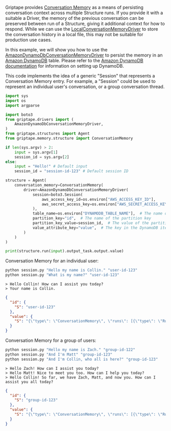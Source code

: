 Griptape provides [Conversation Memory](../griptape-framework/structures/conversation-memory.md) as a means of persisting conversation context across multiple Structure runs.
If you provide it with a suitable a Driver, the memory of the previous conversation can be preserved between run of a Structure, giving it additional context for how to respond.
While we can use the [LocalConversationMemoryDriver](../griptape-framework/drivers/conversation-memory-drivers.md#localconversationmemorydriver) to store the conversation history in a local file, this may not be suitable for production use cases.

In this example, we will show you how to use the [AmazonDynamoDbConversationMemoryDriver](../griptape-framework/drivers/conversation-memory-drivers.md#amazondynamodbconversationmemorydriver) to persist the memory in an [Amazon DynamoDB](https://aws.amazon.com/dynamodb/) table. Please refer to the [Amazon DynamoDB documentation](https://docs.aws.amazon.com/amazondynamodb/latest/developerguide/getting-started-step-1.html) for information on setting up DynamoDB. 

This code implements the idea of a generic "Session" that represents a Conversation Memory entry. For example, a "Session" could be used to represent an individual user's conversation, or a group conversation thread.

```python
import sys
import os
import argparse

import boto3
from griptape.drivers import (
    AmazonDynamoDbConversationMemoryDriver,
)
from griptape.structures import Agent
from griptape.memory.structure import ConversationMemory

if len(sys.argv) > 2:
    input = sys.argv[1]
    session_id = sys.argv[2]
else:
    input = "Hello!" # Default input
    session_id = "session-id-123" # Default session ID

structure = Agent(
    conversation_memory=ConversationMemory(
        driver=AmazonDynamoDbConversationMemoryDriver(
            session=boto3.Session(
                aws_access_key_id=os.environ["AWS_ACCESS_KEY_ID"],
                aws_secret_access_key=os.environ["AWS_SECRET_ACCESS_KEY"],
            ),
            table_name=os.environ["DYNAMODB_TABLE_NAME"],  # The name of the DynamoDB table
            partition_key="id",  # The name of the partition key
            partition_key_value=session_id,  # The value of the partition key
            value_attribute_key="value",  # The key in the DynamoDB item that stores the memory value
        )
    )
)

print(structure.run(input).output_task.output.value)
```

Conversation Memory for an individual user:

```bash
python session.py "Hello my name is Collin." "user-id-123"
python session.py "What is my name?" "user-id-123"
```

```
> Hello Collin! How can I assist you today?
> Your name is Collin.
```

```json
{
  "id": {
    "S": "user-id-123"
  },
  "value": {
    "S": "{\"type\": \"ConversationMemory\", \"runs\": [{\"type\": \"Run\", \"id\": \"8c403fb92b134b14a0af8847e52e6212\", \"input\": \"Hello my name is Collin.\", \"output\": \"Hello Collin! How can I assist you today?\"}, {\"type\": \"Run\", \"id\": \"706d9fb072ca49e192bfed7fc1964925\", \"input\": \"What is my name?\", \"output\": \"Your name is Collin.\"}], \"max_runs\": null}"
  }
}
```

Conversation Memory for a group of users:

```bash
python session.py "Hello my name is Zach." "group-id-122"
python session.py "And I'm Matt" "group-id-123"
python session.py "And I'm Collin, who all is here?" "group-id-123"
```

```
> Hello Zach! How can I assist you today?
> Hello Matt! Nice to meet you too. How can I help you today?
> Hello Collin! So far, we have Zach, Matt, and now you. How can I assist you all today?
```

```json
{
  "id": {
    "S": "group-id-123"
  },
  "value": {
    "S": "{\"type\": \"ConversationMemory\", \"runs\": [{\"type\": \"Run\", \"id\": \"b612cdf5908845e392c026e1cf00460b\", \"input\": \"Hello my name is Zach.\", \"output\": \"Hello Zach! How can I assist you today?\"}, {\"type\": \"Run\", \"id\": \"4507988d82164cad8a288da8c984817c\", \"input\": \"And I'm Matt\", \"output\": \"Hello Matt! Nice to meet you too. How can I help you today?\"}, {\"type\": \"Run\", \"id\": \"65a70c22dae24655b312cf8eaa649bfd\", \"input\": \"And I'm Collin, who all is here?\", \"output\": \"Hello Collin! So far, we have Zach, Matt, and now you. How can I assist you all today?\"}], \"max_runs\": null}"
  }
}
```
